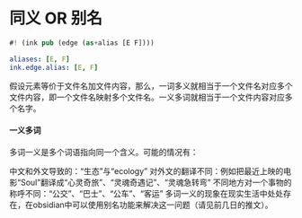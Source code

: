 
# 同义 OR 别名

```rs
#! (ink pub (edge (as+alias [E F])))
```

```yaml
aliases: [E, F]
ink.edge.alias: [E, F]
```

假设元素等价于文件名加文件内容，那么，一词多义就相当于一个文件名对应多个文件内容，即一个文件名映射多个文件名。一义多词就相当于一个文件内容对应多个名字。

#### 一义多词

多词一义是多个词语指向同一个含义。可能的情况有：

中文和外文导致的：“生态”与“ecology”
对外文的翻译不同：例如把最近上映的电影“Soul”翻译成“心灵奇旅”、“灵魂奇遇记”、“灵魂急转弯”
不同地方对一个事物的称呼不同：“公交”、“巴士”、“公车”、“客运”
多词一义的现象在现实生活中处处存在，在obsidian中可以使用别名功能来解决这一问题（请见前几日的推文）。
